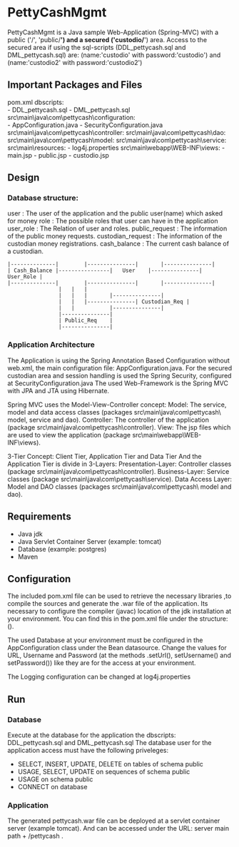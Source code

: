 # PettyCashMgmt

PettyCashMgmt is a Java sample Web-Application (Spring-MVC) with a public ('/', 'public/**') and a secured ('custodio/**') area.
Access to the secured area if using the sql-scripts (DDL_pettycash.sql and DML_pettycash.sql) 
are: (name:'custodio' with password:'custodio') and (name:'custodio2' with password:'custodio2')


## Important Packages and Files
pom.xml
dbscripts:									
		- DDL_pettycash.sql
		- DML_pettycash.sql   
src\main\java\com\pettycash\configuration:	
		- AppConfiguration.java
		- SecurityConfiguration.java
src\main\java\com\pettycash\controller:
src\main\java\com\pettycash\dao:
src\main\java\com\pettycash\model:
src\main\java\com\pettycash\service:
src\main\resources:
		- log4j.properties
src\main\webapp\WEB-INF\views:
		- main.jsp
		- public.jsp
		- custodio.jsp
		



## Design
### Database structure:
user : The user of the application and the public user(name) which asked for money
role : The possible roles that user can have in the application
user_role : The Relation of user and roles.
public_request : The information of the public money requests.
custodian_request : The information of the custodian money registrations.
cash_balance : The current cash balance of a custodian.

	|--------------|		|---------------|		|---------------|
	| Cash_Balance |----------------|	User	|---------------| User_Role	|
	|--------------|		|---------------|		|---------------|
					| 	| 	|
					|	|	|		|---------------|
					|	|	|---------------| Custodian_Req	|
					|	|			|---------------|
					|---------------|					
					| Public_Req	|
					|---------------|

												
### Application Architecture	
The Application is using the Spring Annotation Based Configuration without web.xml, the main configuration file: AppConfiguration.java.
For the secured custodian area and session handling is used the Spring Security, configured at SecurityConfiguration.java
The used Web-Framework is the Spring MVC with JPA and JTA using Hibernate.

Spring MVC uses the Model-View-Controller concept: 
Model: The service, model and data access classes (packages src\main\java\com\pettycash\ model, service and dao).
Controller: The controller of the application (package src\main\java\com\pettycash\controller).
View: The jsp files which are used to view the application (package src\main\webapp\WEB-INF\views).

3-Tier Concept: Client Tier, Application Tier and Data Tier
And the Application Tier is divide in 3-Layers:
Presentation-Layer: Controller classes (package src\main\java\com\pettycash\controller).
Business-Layer: Service classes (package src\main\java\com\pettycash\service).
Data Access Layer: Model and DAO classes (packages src\main\java\com\pettycash\ model and dao).


## Requirements
- Java jdk 
- Java Servlet Container Server (example: tomcat)
- Database (example: postgres)
- Maven 


## Configuration
The included pom.xml file can be used to retrieve the necessary libraries ,to compile the sources and generate the .war file of the application. 
Its necessary to configure the compiler (javac) location of the jdk installation at your environment.
You can find this in the pom.xml file under the structure:(<build><plugins><plugin><configuration><executable>).

The used Database at your environment must be configured in the AppConfiguration class under the Bean datasource.
Change the values for URL, Username and Password (at the methods .setUrl(), setUsername() and setPassword())
like they are for the access at your environment.

The Logging configuration can be changed at log4j.properties


## Run
### Database
Execute at the database for the application the dbscripts: DDL_pettycash.sql and DML_pettycash.sql
The database user for the application access must have the following priveleges:
- SELECT, INSERT, UPDATE, DELETE on tables of schema public
- USAGE, SELECT, UPDATE on sequences of schema public
- USAGE on schema public
- CONNECT on database

### Application 
The generated pettycash.war file can be deployed at a servlet container server (example tomcat).
And can be accessed under the URL: server main path + /pettycash .
